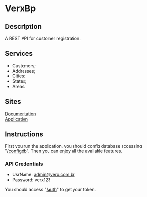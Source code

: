 # VerxBp

## Description

A REST API for customer registration.

## Services

- Customers;
- Addresses;
- Cities;
- States;
- Areas.

## Sites

[Documentation](https://verxbp.herokuapp.com/swagger-ui.html)  
[Application](https://verxbp.herokuapp.com)

## Instructions

First you run the application, you should config database accessing "[/configdb](https://verxbp.herokuapp.com/configdb)". Then you can enjoy all the available features.

### API Credentials
+ UsrName: admin@verx.com.br
+ Password: verx123  

You should access "[/auth](https://verxbp.herokuapp.com/auth)" to get your token.